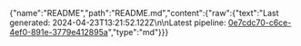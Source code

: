 {"name":"README","path":"README.md","content":{"raw":{"text":"Last generated: 2024-04-23T13:21:52.122Z\n\nLatest pipeline: [0e7cdc70-c6ce-4ef0-891e-3779e412895a](/pipeline/0e7cdc70-c6ce-4ef0-891e-3779e412895a)","type":"md"}}}